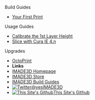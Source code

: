 Build Guides
- [Your First Print](/Your-First-Print/)

Usage Guides
- [Calibrate the 1st Layer Height](/Calibrate-the-1st-Layer-Height/)
- [Slice with Cura IE 4.n](/Cura-Quick-Start-Guide/)

Upgrades
- [OctoPrint](/OctoPrint/)
- **Links**
- [IMADE3D Homepage](https://www.imade3d.com/)
- [IMADE3D Store](https://shop.imade3d.com)
- [IMADE3D Build Guides](https://docs.imade3d.com)
- [![Twitter](https://icongram.jgog.in/simple/twitter.svg?colored&size=16)@yesIMADE3D](http://twitter.com/yesimade3d)
- [![This Site's Github](https://icongram.jgog.in/simple/github.svg?color=808080&size=16)This Site's Github](https://github.com/imade3d/awesome-docs)